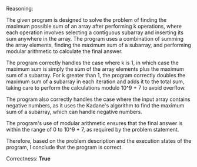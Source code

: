 Reasoning:

The given program is designed to solve the problem of finding the maximum possible sum of an array after performing k operations, where each operation involves selecting a contiguous subarray and inserting its sum anywhere in the array. The program uses a combination of summing the array elements, finding the maximum sum of a subarray, and performing modular arithmetic to calculate the final answer.

The program correctly handles the case where k is 1, in which case the maximum sum is simply the sum of the array elements plus the maximum sum of a subarray. For k greater than 1, the program correctly doubles the maximum sum of a subarray in each iteration and adds it to the total sum, taking care to perform the calculations modulo 10^9 + 7 to avoid overflow.

The program also correctly handles the case where the input array contains negative numbers, as it uses the Kadane's algorithm to find the maximum sum of a subarray, which can handle negative numbers.

The program's use of modular arithmetic ensures that the final answer is within the range of 0 to 10^9 + 7, as required by the problem statement.

Therefore, based on the problem description and the execution states of the program, I conclude that the program is correct.

Correctness: **True**